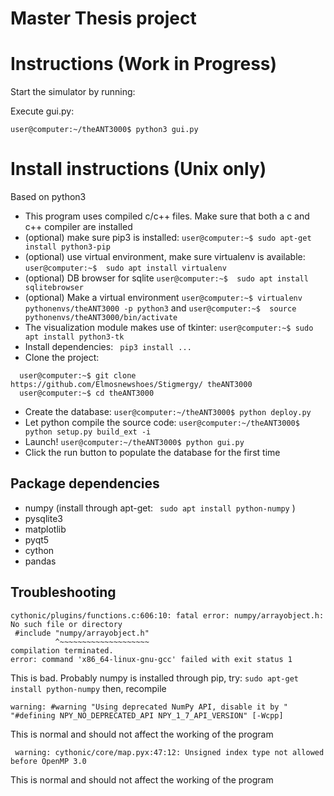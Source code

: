 # Master Thesis project

# Instructions (Work in Progress)

Start the simulator by running:

Execute gui.py:
```shell
user@computer:~/theANT3000$ python3 gui.py
```

# Install instructions (Unix only)
Based on python3
 - This program uses compiled c/c++ files. Make sure that both a c and c++ compiler are installed
 - (optional) make sure pip3 is installed: ```user@computer:~$ sudo apt-get install python3-pip```
 - (optional) use virtual environment, make sure virtualenv is available: ```user@computer:~$  sudo apt install virtualenv ```
 - (optional) DB browser for sqlite ```user@computer:~$  sudo apt install sqlitebrowser ```
 - (optional) Make a virtual environment ``` user@computer:~$ virtualenv pythonenvs/theANT3000 -p python3 ``` and ```user@computer:~$  source
  pythonenvs/theANT3000/bin/activate ```
 - The visualization module makes use of tkinter: ``` user@computer:~$ sudo apt install python3-tk ```
 - Install dependencies: ``` pip3 install ...```
 - Clone the project:

```shell
  user@computer:~$ git clone https://github.com/Elmosnewshoes/Stigmergy/ theANT3000
  user@computer:~$ cd theANT3000
```

 - Create the database: ``` user@computer:~/theANT3000$ python deploy.py ```
 - Let python compile the source code: ``` user@computer:~/theANT3000$ python setup.py build_ext -i ```
 - Launch! ``` user@computer:~/theANT3000$ python gui.py ```
 - Click the run button to populate the database for the first time

## Package dependencies
 - numpy (install through apt-get: ``` sudo apt install python-numpy``` )
 - pysqlite3
 - matplotlib
 - pyqt5
 - cython
 - pandas

## Troubleshooting
```shell
cythonic/plugins/functions.c:606:10: fatal error: numpy/arrayobject.h: No such file or directory
 #include "numpy/arrayobject.h"
          ^~~~~~~~~~~~~~~~~~~~~
compilation terminated.
error: command 'x86_64-linux-gnu-gcc' failed with exit status 1
```
This is bad. Probably numpy is installed through pip, try: ``` sudo apt-get install python-numpy ``` then, recompile
```shell
warning: #warning "Using deprecated NumPy API, disable it by " "#defining NPY_NO_DEPRECATED_API NPY_1_7_API_VERSION" [-Wcpp]
```
This is normal and should not affect the working of the program
```shell
 warning: cythonic/core/map.pyx:47:12: Unsigned index type not allowed before OpenMP 3.0
 ```
 This is normal and should not affect the working of the program
